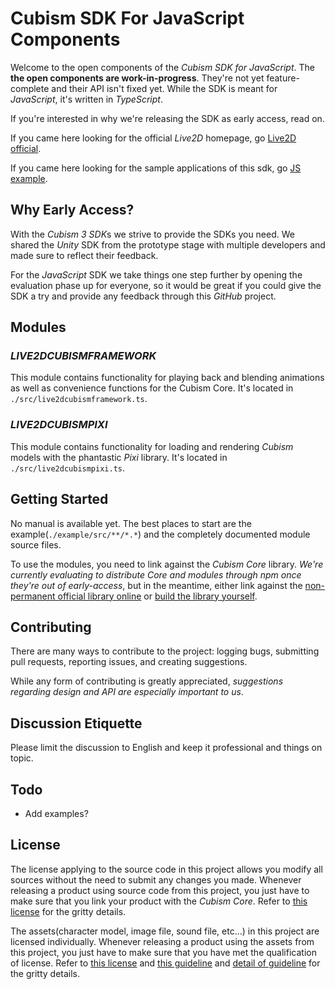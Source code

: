 ﻿# Cubism SDK For JavaScript Components

Welcome to the open components of the *Cubism SDK for JavaScript*. The **the open components are work-in-progress**.
They're not yet feature-complete and their API isn't fixed yet.
While the SDK is meant for *JavaScript*, it's written in *TypeScript*.

If you're interested in why we're releasing the SDK as early access, read on.

If you came here looking for the official *Live2D* homepage, go [Live2D official](http://www.live2d.com/products/cubism3).

If you came here looking for the sample applications of this sdk, go [JS example](https://live2d.github.io/CubismJsComponents/).


## Why Early Access?

With the *Cubism 3 SDK*s we strive to provide the SDKs you need.
We shared the *Unity* SDK from the prototype stage with multiple developers and made sure to reflect their feedback.

For the *JavaScript* SDK we take things one step further by opening the evaluation phase up for everyone,
so it would be great if you could give the SDK a try and provide any feedback through this *GitHub* project.


## Modules

### *LIVE2DCUBISMFRAMEWORK*

This module contains functionality for playing back and blending animations as well as convenience functions for the Cubism Core.
It's located in `./src/live2dcubismframework.ts`.


### *LIVE2DCUBISMPIXI*

This module contains functionality for loading and rendering *Cubism* models with the phantastic *Pixi* library.
It's located in `./src/live2dcubismpixi.ts`.


## Getting Started

No manual is available yet. The best places to start are the example(`./example/src/**/*.*`) and
the completely documented module source files.

To use the modules, you need to link against the *Cubism Core* library.
*We're currently evaluating to distribute Core and modules through npm once they're out of early-access*,
but in the meantime, either link against the [non-permanent official library online](http://live2d.github.io/#js) or
[build the library yourself](https://github.com/Live2D/CubismBindings).


## Contributing

There are many ways to contribute to the project: logging bugs, submitting pull requests, reporting issues, and creating suggestions.

While any form of contributing is greatly appreciated, *suggestions regarding design and API are especially important to us*.


## Discussion Etiquette

Please limit the discussion to English and keep it professional and things on topic.


## Todo

- Add examples?


## License

The license applying to the source code in this project allows you modify all sources without the need to submit any changes you made.
Whenever releasing a product using source code from this project, you just have to make sure that you link your product with the *Cubism Core*.
Refer to [this license](http://live2d.com/eula/live2d-open-software-license-agreement_en.html) for the gritty details.

The assets(character model, image file, sound file, etc...) in this project are licensed individually. Whenever releasing a product using the assets from this project, you just have to make sure that you have met the qualification of license.
Refer to [this license](http://www.live2d.com/eula/live2d-free-material-license-agreement_en.html) and [this guideline](http://docs.live2d.com/kr/cubism-editor-manual/sample-model/) and [detail of guideline](http://docs.live2d.com/cubism-editor-manual/character-guidelines/) for the gritty details.